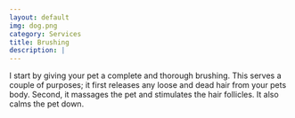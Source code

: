 ```yaml
---
layout: default
img: dog.png
category: Services
title: Brushing
description: |
---
```


I start by giving your pet a complete and thorough brushing.  This serves a couple of purposes; it first releases any loose and dead hair  from your pets body.  Second, it massages the pet and stimulates the hair follicles.  It also calms the pet down.

